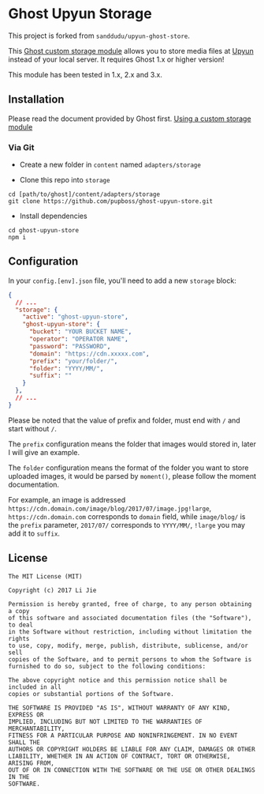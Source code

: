 # Ghost Upyun Storage

This project is forked from `sanddudu/upyun-ghost-store`.

This [Ghost custom storage module](https://docs.ghost.org/docs/using-a-custom-storage-module) allows you to store media files at [Upyun](https://www.upyun.com) instead of your local server. It requires Ghost 1.x or higher version!

This module has been tested in 1.x, 2.x and 3.x.

## Installation

Please read the document provided by Ghost first. [Using a custom storage module](https://docs.ghost.org/docs/using-a-custom-storage-module)

### Via Git

- Create a new folder in `content` named `adapters/storage`

- Clone this repo into `storage`

```
cd [path/to/ghost]/content/adapters/storage
git clone https://github.com/pupboss/ghost-upyun-store.git
```

- Install dependencies

```
cd ghost-upyun-store
npm i
```

## Configuration

In your `config.[env].json` file, you'll need to add a new `storage` block:

```json
{
  // ...
  "storage": {
    "active": "ghost-upyun-store",
    "ghost-upyun-store": {
      "bucket": "YOUR BUCKET NAME",
      "operator": "OPERATOR NAME",
      "password": "PASSWORD",
      "domain": "https://cdn.xxxxx.com",
      "prefix": "your/folder/",
      "folder": "YYYY/MM/",
      "suffix": ""
    }
  },
  // ...
}
```

Please be noted that the value of prefix and folder, must end with `/` and start without `/`.

The `prefix` configuration means the folder that images would stored in, later I will give an example.

The `folder` configuration means the format of the folder you want to store uploaded images, it would be parsed by `moment()`, please follow the moment documentation.

For example, an image is addressed `https://cdn.domain.com/image/blog/2017/07/image.jpg!large`, `https://cdn.domain.com` corresponds to `domain` field, while `image/blog/` is the `prefix` parameter, `2017/07/` corresponds to `YYYY/MM/`, `!large` you may add it to `suffix`.

## License

```
The MIT License (MIT)

Copyright (c) 2017 Li Jie

Permission is hereby granted, free of charge, to any person obtaining a copy
of this software and associated documentation files (the "Software"), to deal
in the Software without restriction, including without limitation the rights
to use, copy, modify, merge, publish, distribute, sublicense, and/or sell
copies of the Software, and to permit persons to whom the Software is
furnished to do so, subject to the following conditions:

The above copyright notice and this permission notice shall be included in all
copies or substantial portions of the Software.

THE SOFTWARE IS PROVIDED "AS IS", WITHOUT WARRANTY OF ANY KIND, EXPRESS OR
IMPLIED, INCLUDING BUT NOT LIMITED TO THE WARRANTIES OF MERCHANTABILITY,
FITNESS FOR A PARTICULAR PURPOSE AND NONINFRINGEMENT. IN NO EVENT SHALL THE
AUTHORS OR COPYRIGHT HOLDERS BE LIABLE FOR ANY CLAIM, DAMAGES OR OTHER
LIABILITY, WHETHER IN AN ACTION OF CONTRACT, TORT OR OTHERWISE, ARISING FROM,
OUT OF OR IN CONNECTION WITH THE SOFTWARE OR THE USE OR OTHER DEALINGS IN THE
SOFTWARE.
```
